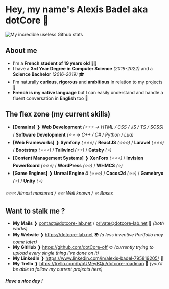 # Hey, my name's Alexis Badel aka dotCore 👋
![My incredible useless Github stats](https://github-readme-stats.vercel.app/api?username=dotCore-off&count_private=true&theme=tokyonight)

## About me 
- I'm a **French student of 19 years old** 👨‍🎓
- I have a **3rd Year Degree in Computer Science** *(2019-2022)* and a **Science Bachelor** *(2016-2019)* 🎓
- I'm naturally **curious**, **rigorous** and **ambitious** in relation to my projects 👤
- **French is my native language** but I can easily understand and handle a fluent conversation in **English** too 💬

## The flex zone (my current skills)
- **[Domains]** ❱ **Web Development** *(⭐️⭐️⭐️ -> HTML / CSS / JS / TS / SCSS)* / **Software Development** *(⭐️⭐️ -> C++ / C# / Python / Lua)*
- **[Web Frameworks]** ❱ **Symfony** *(⭐️⭐️⭐️)* / **ReactJS** *(⭐️⭐️⭐️)* / **Laravel** *(⭐️⭐️⭐️)* / **Bootstrap** *(⭐️⭐️⭐️)* / **Tailwind** *(⭐️⭐️)* / **Gatsby** *(⭐️)*
- **[Content Management Systems]** ❱ **XenForo** *(⭐️⭐️⭐️)* / **Invision PowerBoard** *(⭐️⭐️⭐️)* / **WordPress** *(⭐️⭐️)* / **WHMCS** *(⭐️)*
- **[Game Engines]** ❱ **Unreal Engine 4** *(⭐️⭐️⭐️)* / **Cocos2d** *(⭐️⭐️)* / **Gamebryo** *(⭐️)* / **Unity** *(⭐️)*

_⭐️⭐️⭐️: Almost mastered / ⭐️⭐️: Well known / ⭐️: Bases_

## Want to stalk me ?
- __My Mails__ ❱ contact@dotcore-lab.net / private@dotcore-lab.net 📧 _(both works)_
- __My Website__ ❱ https://dotcore-lab.net 🌍 _(a less inventive Portfolio may come later)_
- __My GitHub__ ❱ https://github.com/dotCore-off ⚙️ _(currently trying to upload every single thing I've done on it)_
- __My LinkedIn__ ❱ https://www.linkedin.com/in/alexis-badel-795819205/ 📑
- __My Trello__ ❱ https://trello.com/b/oUMeyBQu/dotcore-roadmap 📆 _(you'll be able to follow my current projects here)_

##### Have a nice day !
